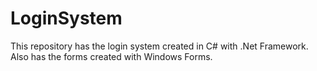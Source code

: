 # LoginSystem

This repository has the login system created in C# with .Net Framework. Also has the forms created with Windows Forms.
